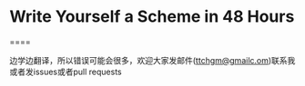 # Write Yourself a Scheme in 48 Hours


====

边学边翻译，所以错误可能会很多，欢迎大家发邮件(ttchgm@gmailc.om)联系我或者发issues或者pull requests

